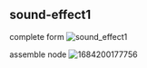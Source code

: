## sound-effect1

complete form
![sound_effect1 ](https://github.com/itora88/sound-effect1/assets/113582595/da9b3882-ebfb-4af6-900b-384e6605135b)

assemble node
![1684200177756](https://github.com/itora88/sound-effect1/assets/113582595/a94d87d1-260f-4fec-b192-885cef14c1fe)
